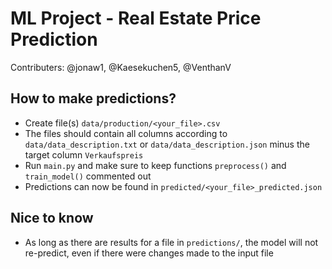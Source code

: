 # ML Project - Real Estate Price Prediction

Contributers: @jonaw1, @Kaesekuchen5, @VenthanV

## How to make predictions?

- Create file(s) `data/production/<your_file>.csv`
- The files should contain all columns according to `data/data_description.txt` or `data/data_description.json` minus the target column `Verkaufspreis`
- Run `main.py` and make sure to keep functions `preprocess()` and `train_model()` commented out
- Predictions can now be found in `predicted/<your_file>_predicted.json`

## Nice to know

- As long as there are results for a file in `predictions/`, the model will not re-predict, even if there were changes made to the input file
